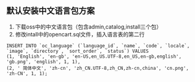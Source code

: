 ## 默认安装中文语言包方案
1. 下载oss中的中文语言包（包含admin,catalog,install三个包）
2. 修改intall中的opencart.sql文件，插入语言表的第二行
~~~
INSERT INTO `oc_language` (`language_id`, `name`, `code`, `locale`, `image`, `directory`, `sort_order`, `status`) VALUES
(1, 'English', 'en-gb', 'en-US,en_US.UTF-8,en_US,en-gb,english', 'gb.png', 'english', 1, 1),
(2, ' 简体中文', 'zh-cn', 'zh_CN.UTF-8,zh_CN,zh-cn,china', 'cn.png', 'zh-CN', 1, 1);
~~~
